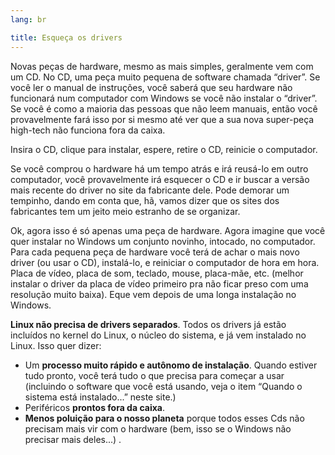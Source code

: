 ```yaml
---
lang: br

title: Esqueça os drivers
---
```


Novas peças de hardware, mesmo as mais simples, geralmente vem com um CD. No CD, uma   peça muito pequena de software chamada “driver”. Se você ler o manual de instruções, você saberá que seu hardware não funcionará num computador com Windows se você não instalar o “driver”. Se você é como a maioria das pessoas que não leem manuais, então você provavelmente fará isso por si mesmo até ver que a sua nova super-peça high-tech não funciona fora da caixa.


Insira o CD, clique para instalar, espere, retire o CD, reinicie o computador.

Se você comprou o hardware há um tempo atrás e irá reusá-lo em outro computador, você provavelmente irá esquecer o CD e ir buscar a versão mais recente do driver no site da fabricante dele. Pode demorar um tempinho, dando em conta que, hã, vamos dizer que os sites dos fabricantes tem um jeito meio estranho de se organizar.

Ok, agora isso é só apenas uma peça de hardware. Agora imagine que você quer instalar no Windows um conjunto novinho, intocado, no computador. Para cada pequena peça de hardware você terá de achar o mais novo driver (ou usar o CD), instalá-lo, e reiniciar o computador de hora em hora. Placa de vídeo, placa de som, teclado, mouse, placa-mãe, etc. (melhor instalar o driver da placa de vídeo primeiro pra não ficar preso com uma resolução muito baixa). Eque vem depois de uma longa instalação no Windows.

<b>Linux não precisa de drivers separados</b>. Todos os drivers já estão incluídos no kernel do Linux, o núcleo do sistema, e já vem instalado no Linux. Isso quer dizer:

<ul>
<li>Um <b>processo muito rápido e autônomo de instalação</b>. Quando estiver tudo pronto, você terá tudo o que precisa para começar a usar (incluindo o software que você está usando, veja o item “Quando o sistema está instalado...” neste site.)</li>
<li>Periféricos <b>prontos fora da caixa</b>.</li>
<li><b>Menos poluição para o nosso planeta</b> porque todos esses Cds não precisam mais vir com o hardware (bem, isso se o Windows não precisar mais deles...)
.</li>
</ul>




